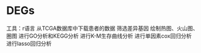 # DEGs
工具：r语言
从TCGA数据库中下载患者的数据
筛选差异基因
绘制热图、火山图、圈图
进行GO分析和KEGG分析
进行K-M生存曲线分析
进行单因素cox回归分析
进行lasso回归分析
